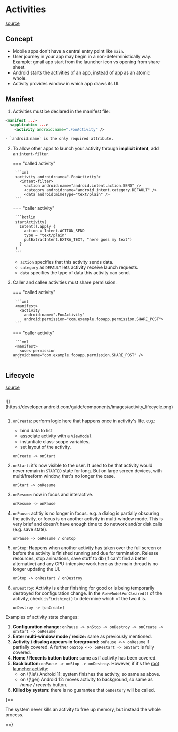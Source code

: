 # Activities

[source](https://developer.android.com/guide/components/activities/intro-activities)

## Concept

- Mobile apps don't have a central entry point like `main`. 
- User journey in your app may begin in a non-deterministically way. Example: gmail app start from the launcher icon vs opening from share sheet.
- Android starts the activities of an app, instead of app as an atomic whole.
- Activity provides window in which app draws its UI.


## Manifest

1. Activities must be declared in the manifest file:
  ```xml
  <manifest ...>
    <application ...>
      <activity android:name=".FooActivity" />
  ```
    - `android:name` is the only required attribute.
2. To allow other apps to launch your activity through **implicit intent**, add an `intent-filter`.

    === "called activity"

        ```xml
        <activity android:name=".FooActivity">
          <intent-filter>
            <action android:name="android.intent.action.SEND" />
            <category android:name="android.intent.category.DEFAULT" />
            <data android:mimeType="text/plain" />
        ```

    === "caller activity"

        ```kotlin
        startActivity(
          Intent().apply {
            action = Intent.ACTION_SEND
            type = "text/plain"
            putExtra(Intent.EXTRA_TEXT, "here goes my text")
          }
        )
        ```

      - `action` specifies that this activity sends data.
      - `category` as `DEFAULT` lets activity receive launch requests.
      - `data` specifies the type of data this activity can send.

3. Caller and callee activities must share permission.

    === "called activity"

        ```xml
        <manifest>
          <activity 
            android:name=".FooActivity"
            android:permission="com.example.fooapp.permission.SHARE_POST">
        ```

    === "caller activity"

        ```xml
        <manifest>
          <uses-permission android:name="com.example.fooapp.permission.SHARE_POST" />
        ```

## Lifecycle

[source](https://developer.android.com/guide/components/activities/activity-lifecycle)

<p style="background-color: rgba(255, 255, 255, 0.1); display: inline-block;" markdown>
![](https://developer.android.com/guide/components/images/activity_lifecycle.png)
</p>

1. `onCreate`: perform logic here that happens once in activity's life. e.g.:
    - bind data to list
    - associate activity with a `ViewModel`
    - instantiate class-scope variables.
    - set layout of the activity.

    ```
    onCreate -> onStart
    ```

2. `onStart`: it's now visible to the user. It used to be that activity would never remain in `STARTED` state for long. But on large screen devices, with multi/freeform window, that's no longer the case.

    ```
    onStart -> onResume
    ```

3. `onResume`: now in focus and interactive.

    ```
    onResume -> onPause
    ```

4. `onPause`: actitiy is no longer in focus. e.g. a dialog is partially obscuring the activity, or focus is on another activity in multi-window mode. This is very brief and doesn't have enough time to do network and/or disk calls (e.g. save state).

    ```
    onPause -> onResume / onStop
    ```

5. `onStop`: Happens when another activity has taken over the full screen or before the activity is finished running and due for termination. Release resources, stop animations, save stuff to db (if can't find a better alternative) and any CPU-intensive work here as the main thread is no longer updating the UI.

    ```
    onStop -> onRestart / onDestroy
    ```

6. `onDestroy`: Activity is either finishing for good or is being temporarily destroyed for configuration change. In the `ViewModel#onCleared()` of the activity, check `isFinishing()` to determine which of the two it is. 

    ```
    onDestroy -> [onCreate]
    ```

Examples of activity state changes:

1. **Configuration change:** `onPause -> onStop -> onDestroy -> onCreate -> onStart -> onResume`
2. **Enter multi-window mode / resize:** same as previously mentioned.
3. **Activity / disalog appears in foreground:** `onPause <-> onResume` if partially covered. A further `onStop <-> onRestart -> onStart` is fully covered.
4. **Home / Recents button button:** same as if activity has been covered.
5. **Back button:** `onPause -> onStop -> onDestroy`. However, if it's the [root launcher activity](https://developer.android.com/guide/components/activities/tasks-and-back-stack#back-press-behavior):
      - on \\(\le\\) Android 11: system finishes the activity, so same as above.
      - on \\(\ge\\) Android 12: moves activity to background, so same as *home / recents* button.
6. **Killed by system:** there is no guarantee that `onDestory` will be called.


{==

The system never kills an activity to free up memory, but instead the whole process.

==}